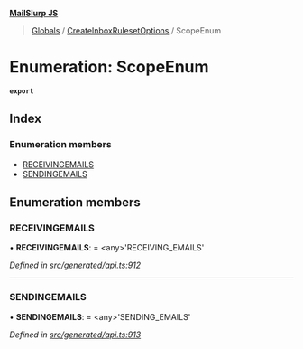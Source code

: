 **[MailSlurp JS](../README.md)**

> [Globals](../README.md) / [CreateInboxRulesetOptions](../modules/createinboxrulesetoptions.md) / ScopeEnum

# Enumeration: ScopeEnum

**`export`** 

## Index

### Enumeration members

* [RECEIVINGEMAILS](createinboxrulesetoptions.scopeenum.md#receivingemails)
* [SENDINGEMAILS](createinboxrulesetoptions.scopeenum.md#sendingemails)

## Enumeration members

### RECEIVINGEMAILS

•  **RECEIVINGEMAILS**:  = \<any>'RECEIVING\_EMAILS'

*Defined in [src/generated/api.ts:912](https://github.com/mailslurp/mailslurp-client/blob/5a4fc29/src/generated/api.ts#L912)*

___

### SENDINGEMAILS

•  **SENDINGEMAILS**:  = \<any>'SENDING\_EMAILS'

*Defined in [src/generated/api.ts:913](https://github.com/mailslurp/mailslurp-client/blob/5a4fc29/src/generated/api.ts#L913)*
